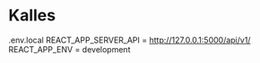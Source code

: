 # Kalles
.env.local 
REACT_APP_SERVER_API = http://127.0.0.1:5000/api/v1/
REACT_APP_ENV = development
